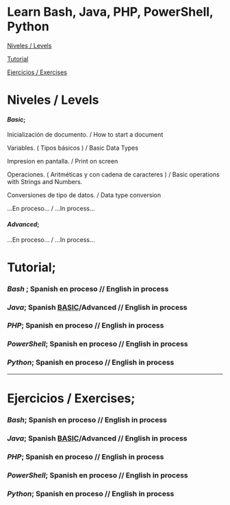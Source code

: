 # Learn Bash, Java, PHP, PowerShell, Python  

[Niveles / Levels](https://github.com/acruma/learn#niveles--levels)

[Tutorial](https://github.com/acruma/learn#tutorial)

[Ejercicios / Exercises](https://github.com/acruma/learn#ejercicios--exercises)

# Niveles / Levels

#### *Basic*;

Inicialización de documento.                            / How to start a document

Variables. ( Tipos básicos )                            / Basic Data Types

Impresion en pantalla.                                  / Print on screen

Operaciones. ( Aritméticas y con cadena de caracteres ) / Basic operations with Strings and Numbers. 

Conversiones de tipo de datos.                          / Data type conversion

...En proceso... / ...In process...

#### *Advanced*;

...En proceso... / ...In process...

# Tutorial;  

### *Bash* ; Spanish en proceso  // English in process
### *Java*; Spanish [BASIC](https://github.com/acruma/learn/blob/master/spanish/basic/java.md)/Advanced // English in process
### *PHP*; Spanish en proceso  // English in process
### *PowerShell*; Spanish en proceso  // English in process
### *Python*; Spanish en proceso  // English in process  

***

# Ejercicios / Exercises;

### *Bash*; Spanish en proceso  // English in process
### *Java*; Spanish [BASIC](https://github.com/acruma/learn/blob/master/spanish/basic/Ejercicios/Java.md)/Advanced // English in process
### *PHP*; Spanish en proceso  // English in process
### *PowerShell*; Spanish en proceso  // English in process
### *Python*; Spanish en proceso  // English in process
